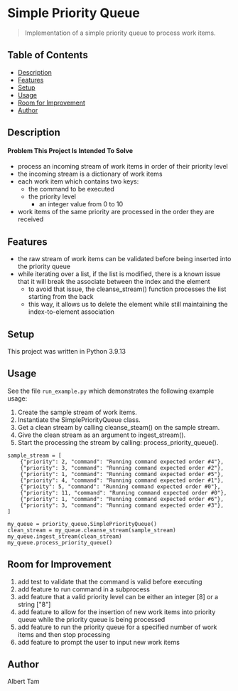 # Simple Priority Queue
> Implementation of a simple priority queue to process work items.

## Table of Contents
* [Description](#description)
* [Features](#features)
* [Setup](#setup)
* [Usage](#usage)
* [Room for Improvement](#room-for-improvement)
* [Author](#author)

## Description
#### Problem This Project Is Intended To Solve
- process an incoming stream of work items in order of their priority level
- the incoming stream is a dictionary of work items
- each work item which contains two keys:
  - the command to be executed
  - the priority level
    - an integer value from 0 to 10
- work items of the same priority are processed in the order they are received

## Features
- the raw stream of work items can be validated before being inserted into the priority queue
- while iterating over a list, if the list is modified, there is a known issue that it will break the associate between the index and the element
  - to avoid that issue, the cleanse_stream() function processes the list starting from the back
  - this way, it allows us to delete the element while still maintaining the index-to-element association

## Setup
This project was written in Python 3.9.13

## Usage
See the file `run_example.py` which demonstrates the following example usage:
1. Create the sample stream of work items.
1. Instantiate the SimplePriorityQueue class.
1. Get a clean stream by calling cleanse_steam() on the sample stream.
1. Give the clean stream as an argument to ingest_stream().
1. Start the processing the stream by calling: process_priority_queue().
```
sample_stream = [
    {"priority": 2, "command": "Running command expected order #4"},
    {"priority": 3, "command": "Running command expected order #2"},
    {"priority": 1, "command": "Running command expected order #5"},
    {"priority": 4, "command": "Running command expected order #1"},
    {"prioity": 5, "command": "Running command expected order #0"},
    {"priority": 11, "command": "Running command expected order #0"},
    {"priority": 1, "command": "Running command expected order #6"},
    {"priority": 3, "command": "Running command expected order #3"},
]

my_queue = priority_queue.SimplePriorityQueue()
clean_stream = my_queue.cleanse_stream(sample_stream)
my_queue.ingest_stream(clean_stream)
my_queue.process_priority_queue()
```

## Room for Improvement
1. add test to validate that the command is valid before executing
1. add feature to run command in a subprocess
1. add feature that a valid priority level can be either an integer [8] or a string ["8"]
1. add feature to allow for the insertion of new work items into priority queue while the priority queue is being processed
1. add feature to run the priority queue for a specified number of work items and then stop processing
1. add feature to prompt the user to input new work items

## Author 
Albert Tam